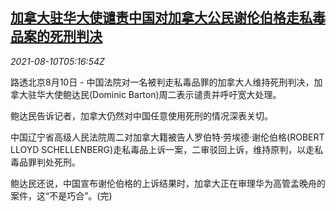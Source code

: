 <!--1628573462000-->
[加拿大驻华大使谴责中国对加拿大公民谢伦伯格走私毒品案的死刑判决](https://cn.reuters.com/article/canada-ambassador-china-court-0810-idCNKBS2FB0CJ)
------

<div><i>2021-08-10T05:16:54Z</i></div><p>路透北京8月10日 - 中国法院对一名被判走私毒品罪的加拿大人维持死刑判决，加拿大驻华大使鲍达民(Dominic Barton)周二表示谴责并呼吁宽大处理。</p><p>鲍达民告诉记者，加拿大仍然对中国任意使用死刑的情况深表关切。</p><p>中国辽宁省高级人民法院周二对加拿大籍被告人罗伯特·劳埃德·谢伦伯格(ROBERT LLOYD SCHELLENBERG)走私毒品上诉一案，二审驳回上诉，维持原判，以走私毒品罪判处死刑。</p><p>鲍达民还说，中国宣布谢伦伯格的上诉结果时，加拿大正在审理华为高管孟晚舟的案件，这“不是巧合”。(完)</p>
